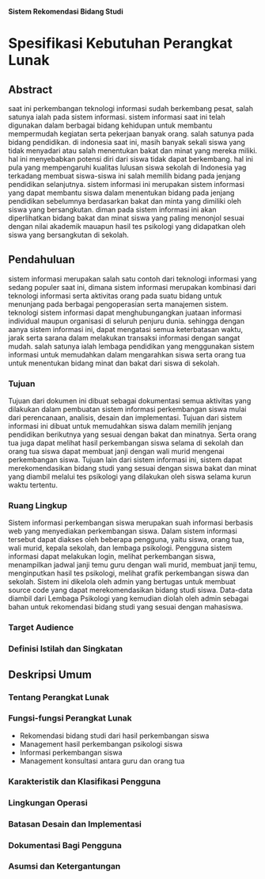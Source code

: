 **Sistem Rekomendasi Bidang Studi**
# Spesifikasi Kebutuhan Perangkat Lunak
## Abstract
saat ini perkembangan teknologi informasi sudah berkembang pesat, salah satunya ialah pada sistem informasi. sistem informasi saat ini telah digunakan dalam berbagai bidang kehidupan untuk membantu mempermudah kegiatan serta pekerjaan banyak orang. salah satunya pada bidang pendidikan. di indonesia saat ini, masih banyak sekali siswa yang tidak menyadari atau salah menentukan bakat dan minat yang mereka miliki. hal ini menyebabkan potensi diri dari siswa tidak dapat berkembang. hal ini pula yang mempengaruhi kualitas lulusan siswa sekolah di Indonesia yag terkadang membuat siswa-siswa ini salah memilih bidang pada jenjang pendidikan selanjutnya. sistem informasi ini merupakan sistem informasi yang dapat membantu siswa dalam menentukan bidang pada jenjang pendidikan sebelumnya berdasarkan bakat dan minta yang dimiliki oleh siswa yang bersangkutan. diman pada sistem informasi ini akan diperlihatkan bidang bakat dan minat siswa yang paling menonjol sesuai dengan nilai akademik mauapun hasil tes psikologi yang didapatkan oleh siswa yang bersangkutan di sekolah. 
## Pendahuluan
sistem informasi merupakan salah satu contoh dari teknologi informasi yang sedang populer saat ini, dimana sistem informasi merupakan kombinasi dari teknologi informasi serta aktivitas orang pada suatu bidang untuk menunjang pada berbagai pengoperasian serta manajemen sistem. teknologi sistem informasi dapat menghubungangkan juataan informasi individual maupun organisasi di seluruh penjuru dunia. sehingga dengan aanya sistem informasi ini, dapat mengatasi semua keterbatasan waktu, jarak serta sarana dalam melakukan transaksi informasi dengan sangat mudah. salah satunya ialah lembaga pendidikan yang menggunakan sistem informasi untuk memudahkan dalam mengarahkan siswa serta orang tua untuk menentukan bidang minat dan bakat dari siswa di sekolah.
### Tujuan
Tujuan dari dokumen ini dibuat sebagai dokumentasi semua aktivitas yang dilakukan dalam pembuatan sistem informasi perkembangan siswa mulai dari perencanaan, analisis, desain dan implementasi. Tujuan dari sistem informasi ini dibuat untuk memudahkan siswa dalam memilih jenjang pendidikan berikutnya yang sesuai dengan bakat dan minatnya. Serta orang tua juga dapat melihat hasil perkembangan siswa selama di sekolah dan orang tua siswa dapat membuat janji dengan wali murid mengenai perkembangan siswa. Tujuan lain dari sistem informasi ini, sistem dapat merekomendasikan bidang studi yang sesuai dengan siswa bakat dan minat yang diambil melalui tes psikologi yang dilakukan oleh siswa selama kurun waktu tertentu.
### Ruang Lingkup
Sistem informasi perkembangan siswa merupakan suah informasi berbasis web yang menyediakan perkembangan siswa. Dalam sistem informasi tersebut dapat diakses oleh beberapa pengguna, yaitu siswa, orang tua, wali murid, kepala sekolah, dan lembaga psikologi. Pengguna sistem informasi dapat melakukan login, melihat perkembangan siswa, menampilkan jadwal janji temu guru dengan wali murid, membuat janji temu, menginputkan  hasil tes psikologi, melihat grafik perkembangan siswa dan sekolah. Sistem ini dikelola oleh admin yang bertugas untuk membuat source code yang dapat merekomendasikan bidang studi siswa. Data-data diambil dari Lembaga Psikologi yang kemudian diolah oleh admin sebagai bahan untuk rekomendasi bidang studi yang sesuai dengan mahasiswa.
### Target Audience
### Definisi Istilah dan Singkatan
## Deskripsi Umum
### Tentang Perangkat Lunak
### Fungsi-fungsi Perangkat Lunak
 - Rekomendasi bidang studi dari hasil perkembangan siswa
 - Management hasil perkembangan psikologi siswa
 - Informasi perkembangan siswa
 - Management konsultasi antara guru dan orang tua
### Karakteristik dan Klasifikasi Pengguna
### Lingkungan Operasi
### Batasan Desain dan Implementasi
### Dokumentasi Bagi Pengguna
### Asumsi dan Ketergantungan
